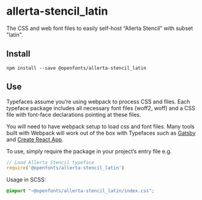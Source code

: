 
# allerta-stencil_latin

The CSS and web font files to easily self-host “Allerta Stencil” with subset "latin".

## Install

`npm install --save @openfonts/allerta-stencil_latin`

## Use

Typefaces assume you’re using webpack to process CSS and files. Each typeface
package includes all necessary font files (woff2, woff) and a CSS file with
font-face declarations pointing at these files.

You will need to have webpack setup to load css and font files. Many tools built
with Webpack will work out of the box with Typefaces such as [Gatsby](https://github.com/gatsbyjs/gatsby)
and [Create React App](https://github.com/facebookincubator/create-react-app).

To use, simply require the package in your project’s entry file e.g.

```javascript
// Load Allerta Stencil typeface
require('@openfonts/allerta-stencil_latin')
```

Usage in SCSS:
```scss
@import "~@openfonts/allerta-stencil_latin/index.css";
```
